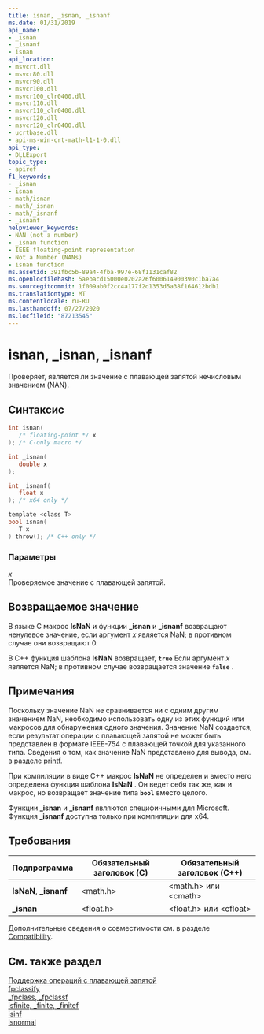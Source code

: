 ```yaml
---
title: isnan, _isnan, _isnanf
ms.date: 01/31/2019
api_name:
- _isnan
- _isnanf
- isnan
api_location:
- msvcrt.dll
- msvcr80.dll
- msvcr90.dll
- msvcr100.dll
- msvcr100_clr0400.dll
- msvcr110.dll
- msvcr110_clr0400.dll
- msvcr120.dll
- msvcr120_clr0400.dll
- ucrtbase.dll
- api-ms-win-crt-math-l1-1-0.dll
api_type:
- DLLExport
topic_type:
- apiref
f1_keywords:
- _isnan
- isnan
- math/isnan
- math/_isnan
- math/_isnanf
- _isnanf
helpviewer_keywords:
- NAN (not a number)
- _isnan function
- IEEE floating-point representation
- Not a Number (NANs)
- isnan function
ms.assetid: 391fbc5b-89a4-4fba-997e-68f1131caf82
ms.openlocfilehash: 5aebacd15000e0202a26f600614900390c1ba7a4
ms.sourcegitcommit: 1f009ab0f2cc4a177f2d1353d5a38f164612bdb1
ms.translationtype: MT
ms.contentlocale: ru-RU
ms.lasthandoff: 07/27/2020
ms.locfileid: "87213545"
---
```

# <a name="isnan-_isnan-_isnanf"></a>isnan, _isnan, _isnanf

Проверяет, является ли значение с плавающей запятой нечисловым значением (NAN).

## <a name="syntax"></a>Синтаксис

```C
int isnan(
   /* floating-point */ x
); /* C-only macro */

int _isnan(
   double x
);

int _isnanf(
   float x
); /* x64 only */

template <class T>
bool isnan(
   T x
) throw(); /* C++ only */
```

### <a name="parameters"></a>Параметры

*x*<br/>
Проверяемое значение с плавающей запятой.

## <a name="return-value"></a>Возвращаемое значение

В языке C макрос **IsNaN** и функции **_isnan** и **_isnanf** возвращают ненулевое значение, если аргумент *x* является NaN; в противном случае они возвращают 0.

В C++ функция шаблона **IsNaN** возвращает, **`true`** Если аргумент *x* является NaN; в противном случае возвращается значение **`false`** .

## <a name="remarks"></a>Примечания

Поскольку значение NaN не сравнивается ни с одним другим значением NaN, необходимо использовать одну из этих функций или макросов для обнаружения одного значения. Значение NaN создается, если результат операции с плавающей запятой не может быть представлен в формате IEEE-754 с плавающей точкой для указанного типа. Сведения о том, как значение NaN представлено для вывода, см. в разделе [printf](printf-printf-l-wprintf-wprintf-l.md).

При компиляции в виде C++ макрос **IsNaN** не определен и вместо него определена функция шаблона **IsNaN** . Он ведет себя так же, как и макрос, но возвращает значение типа **`bool`** вместо целого.

Функции **_isnan** и **_isnanf** являются специфичными для Microsoft. Функция **_isnanf** доступна только при компиляции для x64.

## <a name="requirements"></a>Требования

|Подпрограмма|Обязательный заголовок (C)|Обязательный заголовок (C++)|
|-------------|---------------------------|-------------------------------|
|**IsNaN**, **_isnanf**|\<math.h>|\<math.h> или \<cmath>|
|**_isnan**|\<float.h>|\<float.h> или \<cfloat>|

Дополнительные сведения о совместимости см. в разделе [Compatibility](../../c-runtime-library/compatibility.md).

## <a name="see-also"></a>См. также раздел

[Поддержка операций с плавающей запятой](../../c-runtime-library/floating-point-support.md)<br/>
[fpclassify](fpclassify.md)<br/>
[_fpclass, _fpclassf](fpclass-fpclassf.md)<br/>
[isfinite, _finite, _finitef](finite-finitef.md)<br/>
[isinf](isinf.md)<br/>
[isnormal](isnormal.md)<br/>
